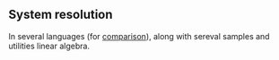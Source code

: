 ## System resolution
In several languages (for [comparison](./LanguageComparison.md)), along with sereval samples and utilities linear algebra.

